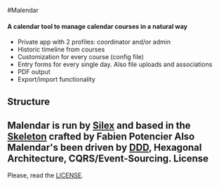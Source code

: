 #Malendar
#### A calendar tool to manage calendar courses in a natural way

- Private app with 2 profiles: coordinator and/or admin
- Historic timeline from courses
- Customization for every course (config file)
- Entry forms for every single day. Also file uploads and associations
- PDF output
- Export/import functionality

Structure
-----------------
Malendar is run by [Silex](http://silex.sensiolabs.org/) and based in the [Skeleton](https://github.com/silexphp/Silex) crafted by Fabien Potencier
Also Malendar's been driven by [DDD](https://en.wikipedia.org/wiki/Domain-driven_design), Hexagonal Architecture, CQRS/Event-Sourcing.
License
-----------------
Please, read the [LICENSE](LICENSE).